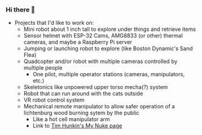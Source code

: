 ### Hi there 👋

- Projects that I'd like to work on:
  -  Mini robot about 1 inch tall to explore under things and retrieve items
  -  Sensor helmet with ESP-32 Cams, AMG8833 (or other) thermal cameras, and maybe a Raspberry Pi server
  -  Jumping or launching robot to explore (like Boston Dynamic's Sand Flea)
  -  Quadcopter and/or robot with multiple cameras controlled by multiple people
      -  One pilot, multiple operator stations (cameras, manipulators,  etc.)
  -  Skeletonics like unpowered upper torso mecha(?) system
  -  Robot that can run around with the cats outside
  -  VR robot control system
  -  Mechanical remote manipulator to allow safer operation of a lichtenburg wood burning sytem by the public
      -  Like a hot cell manipulator arm
      -  Link to [Tim Hunkin's My Nuke page](https://www.timhunkin.com/a160_My-nuke.htm)

<!--
**RobotHacker/RobotHacker** is a ✨ _special_ ✨ repository because its `README.md` (this file) appears on your GitHub profile.

Here are some ideas to get you started:

- 🔭 I’m currently working on ...
- 🌱 I’m currently learning ...
- 👯 I’m looking to collaborate on ...
- 🤔 I’m looking for help with ...
- 💬 Ask me about ...
- 📫 How to reach me: ...
- 😄 Pronouns: ...
- ⚡ Fun fact: ...
-->
